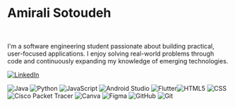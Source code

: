 # Amirali Sotoudeh
<br>

I'm a software engineering student passionate about building practical, user-focused applications. I enjoy solving real-world problems through code and continuously expanding my knowledge of emerging technologies.

[![LinkedIn](https://img.shields.io/badge/LinkedIn-blue?style=for-the-badge&logo=linkedin&logoColor=white)](https://www.linkedin.com/in/amirali-sotoudeh-rad-78399a295)


 ![Java](https://img.shields.io/badge/java-%23ED8B00.svg?style=for-the-badge&logo=openjdk&logoColor=white) ![Python](https://img.shields.io/badge/python-3670A0?style=for-the-badge&logo=python&logoColor=ffdd54)  ![JavaScript](https://img.shields.io/badge/javascript-%23323330.svg?style=for-the-badge&logo=javascript&logoColor=%23F7DF1E) ![Android Studio](https://img.shields.io/badge/Android%20Studio-3DDC84.svg?style=for-the-badge&logo=android-studio&logoColor=white) ![Flutter](https://img.shields.io/badge/Flutter-02569B.svg?style=for-the-badge&logo=flutter&logoColor=white)![HTML5](https://img.shields.io/badge/HTML5-E34F26.svg?style=for-the-badge&logo=html5&logoColor=white) ![CSS](https://img.shields.io/badge/CSS-1572B6.svg?style=for-the-badge&logo=css3&logoColor=white) ![Cisco Packet Tracer](https://img.shields.io/badge/Cisco%20Packet%20Tracer-0078D7.svg?style=for-the-badge&logo=cisco&logoColor=white) ![Canva](https://img.shields.io/badge/Canva-%2300C4CC.svg?style=for-the-badge&logo=Canva&logoColor=white) ![Figma](https://img.shields.io/badge/figma-%23F24E1E.svg?style=for-the-badge&logo=figma&logoColor=white) ![GitHub](https://img.shields.io/badge/github-%23121011.svg?style=for-the-badge&logo=github&logoColor=white) ![Git](https://img.shields.io/badge/git-%23F05033.svg?style=for-the-badge&logo=git&logoColor=white)
